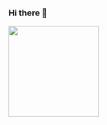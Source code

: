 ### Hi there 👋
<img height="180em" src="https://github-readme-stats.vercel.app/apiKayrod23Gapur&show_icons=true&hide_border=true&&count_private=true&include_all_commits=true" />
<!--
**Kayrod23/Kayrod23** is a ✨ _special_ ✨ repository because its `README.md` (this file) appears on your GitHub profile.

Here are some ideas to get you started:

- 🔭 I’m currently working on ...
- 🌱 I’m currently learning ...
- 👯 I’m looking to collaborate on ...
- 🤔 I’m looking for help with ...
- 💬 Ask me about ...
- 📫 How to reach me: ...
- 😄 Pronouns: ...
- ⚡ Fun fact: ...
-->

